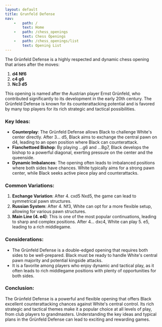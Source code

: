 ```yaml
---
layout: default
title: Grunfeld Defense
nav:
    -   path: /
        text: Home
    -   path: /chess_openings
        text: Chess Openings
    -   path: /chess_openings/list
        text: Opening List
---
```


The Grünfeld Defense is a highly respected and dynamic chess opening that arises after the moves:

1. **d4 Nf6**
2. **c4 g6**
3. **Nc3 d5**

This opening is named after the Austrian player Ernst Grünfeld, who contributed significantly to its development in the early 20th century. The Grünfeld Defense is known for its counterattacking potential and is favored by many top players for its rich strategic and tactical possibilities.

### Key Ideas:

- **Counterplay**: The Grünfeld Defense allows Black to challenge White's center directly. After 3... d5, Black aims to exchange the central pawn on d4, leading to an open position where Black can counterattack.
- **Fianchettoed Bishop**: By playing ...g6 and ...Bg7, Black develops the bishop to a powerful diagonal, exerting pressure on the center and the queenside.
- **Dynamic Imbalances**: The opening often leads to imbalanced positions where both sides have chances. White typically aims for a strong pawn center, while Black seeks active piece play and counterattacks.

### Common Variations:

1. **Exchange Variation**: After 4. cxd5 Nxd5, the game can lead to symmetrical pawn structures.
2. **Russian System**: After 4. Nf3, White can opt for a more flexible setup, allowing for various pawn structures.
3. **Main Line (4. e4)**: This is one of the most popular continuations, leading to sharp and complex positions. After 4... dxc4, White can play 5. e5, leading to a rich middlegame.

### Considerations:

- The Grünfeld Defense is a double-edged opening that requires both sides to be well-prepared. Black must be ready to handle White's central pawn majority and potential kingside attacks.
- It is a favorite among players who enjoy dynamic and tactical play, as it often leads to rich middlegame positions with plenty of opportunities for both sides.

### Conclusion:

The Grünfeld Defense is a powerful and flexible opening that offers Black excellent counterattacking chances against White's central control. Its rich strategic and tactical themes make it a popular choice at all levels of play, from club players to grandmasters. Understanding the key ideas and typical plans in the Grünfeld Defense can lead to exciting and rewarding games.